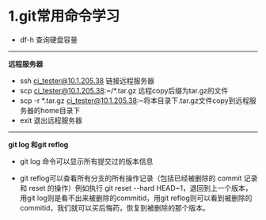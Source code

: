 # **1.git常用命令学习**
+ df-h 查询硬盘容量  
--------
 **远程服务器**
+ ssh ci_tester@10.1.205.38 链接远程服务器
+ scp ci_tester@10.1.205.38:~/*.tar.gz 远程copy后缀为tar.gz的文件
+ scp -r *.tar.gz ci_tester@10.1.205.38:~将本目录下.tar.gz文件copy到远程服务器的home目录下
+ exit 退出远程服务器  
--------
**git log 和git reflog**  
+ git log 命令可以显示所有提交过的版本信息  
  
+ git reflog可以查看所有分支的所有操作记录（包括已经被删除的 commit 记录和 reset 的操作）例如执行 git reset --hard HEAD~1，退回到上一个版本，用git log则是看不出来被删除的commitid，用git reflog则可以看到被删除的commitid，我们就可以买后悔药，恢复到被删除的那个版本。
  
  

